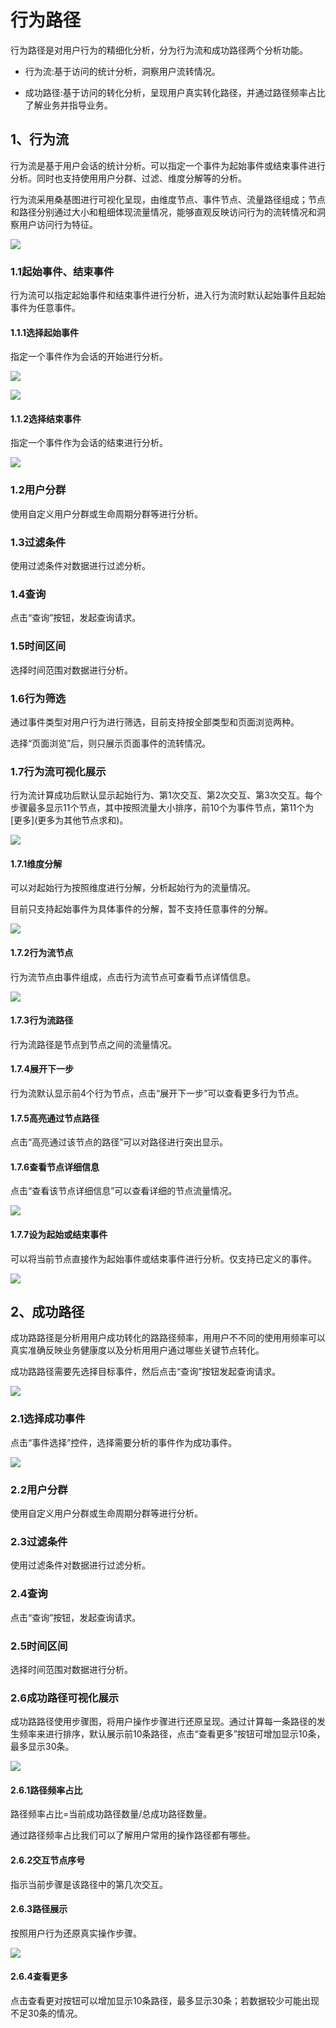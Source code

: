 # 行为路径

行为路径是对用户行为的精细化分析，分为行为流和成功路径两个分析功能。

* 行为流:基于访问的统计分析，洞察用户流转情况。

* 成功路径:基于访问的转化分析，呈现用户真实转化路径，并通过路径频率占比了解业务并指导业务。

## 1、行为流

行为流是基于用户会话的统计分析。可以指定一个事件为起始事件或结束事件进行分析。同时也支持使用用户分群、过滤、维度分解等的分析。

行为流采用桑基图进行可视化呈现，由维度节点、事件节点、流量路径组成；节点和路径分别通过大小和粗细体现流量情况，能够直观反映访问行为的流转情况和洞察用户访问行为特征。

![](/assets/行为路径_行为流_计算完成1@2x.png)

### 1.1起始事件、结束事件

行为流可以指定起始事件和结束事件进行分析，进入行为流时默认起始事件且起始事件为任意事件。

#### 1.1.1选择起始事件

指定一个事件作为会话的开始进行分析。

![](/assets/选择起始事件@2x.png)

![](/assets/选择起始事件下拉菜单@2x.png)

#### 1.1.2选择结束事件

指定一个事件作为会话的结束进行分析。

![](/assets/已设置结束事件@2x.png)

### 1.2用户分群

使用自定义用户分群或生命周期分群等进行分析。

### 1.3过滤条件

使用过滤条件对数据进行过滤分析。

### 1.4查询

点击“查询”按钮，发起查询请求。

### 1.5时间区间

选择时间范围对数据进行分析。

### 1.6行为筛选

通过事件类型对用户行为进行筛选，目前支持按全部类型和页面浏览两种。

选择“页面浏览”后，则只展示页面事件的流转情况。

### 1.7行为流可视化展示

行为流计算成功后默认显示起始行为、第1次交互、第2次交互、第3次交互。每个步骤最多显示11个节点，其中按照流量大小排序，前10个为事件节点，第11个为\[更多\]\(更多为其他节点求和\)。

![](/assets/行为流可视化展示@2x.png)

#### 1.7.1维度分解

可以对起始行为按照维度进行分解，分析起始行为的流量情况。

目前只支持起始事件为具体事件的分解，暂不支持任意事件的分解。

![](/assets/维度分解@2x.png)

#### 1.7.2行为流节点

行为流节点由事件组成，点击行为流节点可查看节点详情信息。

![](/assets/行为流节点@2x.png)

#### 1.7.3行为流路径

行为流路径是节点到节点之间的流量情况。

#### 1.7.4展开下一步

行为流默认显示前4个行为节点，点击“展开下一步”可以查看更多行为节点。

#### 1.7.5高亮通过节点路径

点击“高亮通过该节点的路径”可以对路径进行突出显示。

#### 1.7.6查看节点详细信息

点击“查看该节点详细信息”可以查看详细的节点流量情况。

![](/assets/行为流节点详情@2x.png)

#### 1.7.7设为起始或结束事件

可以将当前节点直接作为起始事件或结束事件进行分析。仅支持已定义的事件。

![](/assets/已设置起始事件@2x.png)

## 2、成功路径

成功路路径是分析⽤用户成功转化的路路径频率，⽤用户不不同的使⽤用频率可以真实准确反映业务健康度以及分析⽤用户通过哪些关键节点转化。

成功路路径需要先选择目标事件，然后点击“查询”按钮发起查询请求。

![](/assets/行为路径_成功路径_完成计算@2x.png)

### 2.1选择成功事件

点击“事件选择”控件，选择需要分析的事件作为成功事件。

![](/assets/成功路径选择成功事件@2x.png)

### 2.2用户分群

使用自定义用户分群或生命周期分群等进行分析。

### 2.3过滤条件

使用过滤条件对数据进行过滤分析。

### 2.4查询

点击“查询”按钮，发起查询请求。

### 2.5时间区间

选择时间范围对数据进行分析。

### 2.6成功路径可视化展示

成功路路径使⽤步骤图，将用户操作步骤进行还原呈现。通过计算每一条路径的发生频率来进行排序，默认展示前10条路径，点击“查看更多”按钮可增加显示10条，最多显示30条。

![](/assets/成功路径可视化展示@2x.png)

#### 2.6.1路径频率占比

路径频率占比=当前成功路径数量/总成功路径数量。

通过路径频率占比我们可以了解用户常用的操作路径都有哪些。

#### 2.6.2交互节点序号

指示当前步骤是该路径中的第几次交互。

#### 2.6.3路径展示

按照用户行为还原真实操作步骤。

![](/assets/成功路径横向查看@2x.png)

#### 2.6.4查看更多

点击查看更对按钮可以增加显示10条路径，最多显示30条；若数据较少可能出现不足30条的情况。

